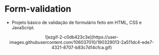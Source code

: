 # Form-validation

- Projeto básico de validação de formulário feito em HTML, CSS e JavaScript. 

<p align="center"> 
![ezgif-2-c0db423c3e](https://user-images.githubusercontent.com/106037010/190329013-2a511dc4-ede7-4321-8707-b83c7d14cfca.gif)
</p>
